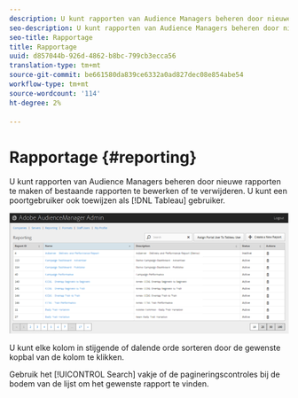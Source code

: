 ```yaml
---
description: U kunt rapporten van Audience Managers beheren door nieuwe rapporten te maken of bestaande rapporten te bewerken of te verwijderen. U kunt een poortgebruiker ook toewijzen als gebruiker van Tableau.
seo-description: U kunt rapporten van Audience Managers beheren door nieuwe rapporten te maken of bestaande rapporten te bewerken of te verwijderen. U kunt een poortgebruiker ook toewijzen als gebruiker van Tableau.
seo-title: Rapportage
title: Rapportage
uuid: d857044b-926d-4862-b8bc-799cb3ecca56
translation-type: tm+mt
source-git-commit: be661580da839ce6332a0ad827dec08e854abe54
workflow-type: tm+mt
source-wordcount: '114'
ht-degree: 2%

---
```



# Rapportage {#reporting}

U kunt rapporten van Audience Managers beheren door nieuwe rapporten te maken of bestaande rapporten te bewerken of te verwijderen. U kunt een poortgebruiker ook toewijzen als [!DNL Tableau] gebruiker.

<!-- c_reporting.xml -->

![](assets/reporting.png)

U kunt elke kolom in stijgende of dalende orde sorteren door de gewenste kopbal van de kolom te klikken.

Gebruik het [!UICONTROL Search] vakje of de pagineringscontroles bij de bodem van de lijst om het gewenste rapport te vinden.
